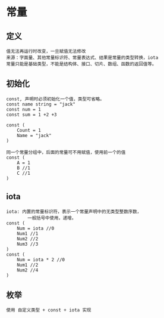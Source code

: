 # 常量

## 定义
    值无法再运行时改变，一旦赋值无法修改
    来源：字面量、其他常量标识符、常量表达式、结果是常量的类型转换，iota
    常量只能是基础类型，不能是结构体、接口、切片、数组、函数的返回值等。

## 初始化
    const, 声明时必须初始化一个值，类型可省略。
    const name string = "jack"
    const num = 1
    const sum = 1 +2 +3

    const (
        Count = 1
        Name = "jack"
    )

    同一个常量分组中，后面的常量可不用赋值，使用前一个的值
    const (
        A = 1
        B //1
        C //1
    )

## iota
    iota: 内置的常量标识符，表示一个常量声明中的无类型整数序数，
            一般括号中使用，递增。
    const (
        Num = iota //0
        Num1 //1
        Num2 //2
        Num3 //3
    )
    const (
        Num = iota * 2 //0
        Num1 //2
        Num2 //4
    )
    
## 枚举
    使用 自定义类型 + const + iota 实现
    
